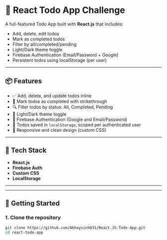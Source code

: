 # 📝 React Todo App Challenge

A full-featured Todo App built with **React.js** that includes:

- Add, delete, edit todos
- Mark as completed todos
- Filter by all/completed/pending
- Light/Dark theme toggle 
- Firebase Authentication (Email/Password + Google)
- Persistent todos using localStorage (per user)

---

## 📦 Features

- ✅ Add, delete, and update todos inline
- 🎯 Mark todos as completed with strikethrough
- 🔍 Filter todos by status: All, Completed, Pending
- 🎨 Light/Dark theme toggle
- 🔐 Firebase Authentication (Google and Email/Password)
- 💾 Todos saved in `localStorage`, scoped per authenticated user
- 🚀 Responsive and clean design (custom CSS)

---

## 🧰 Tech Stack

- **React.js**
- **Firebase Auth**
- **Custom CSS**
- **LocalStorage**

---


---

## 🚀 Getting Started

### 1. **Clone the repository**

```bash
git clone https://github.com/Abhaysinh031/React.JS-Todo-App.git
cd react-todo-app

```
